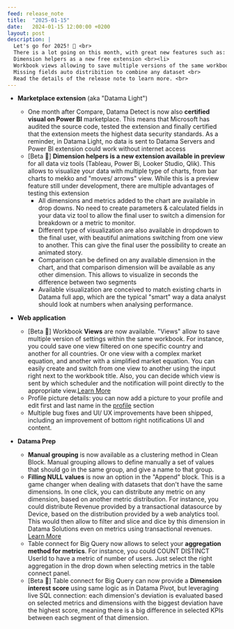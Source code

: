 ```yaml
---
feed: release_note
title:  "2025-01-15"
date:   2024-01-15 12:00:00 +0200
layout: post
description: |
  Let's go for 2025! 🍾 <br>
  There is a lot going on this month, with great new features such as: <br> <li>
  Dimension helpers as a new free extension <br><li>
  Workbook views allowing to save multiple versions of the same workbook  <br><li>
  Missing fields auto distribition to combine any dataset <br>
  Read the details of the release note to learn more. <br>
---
```


* **Marketplace extension** (aka "Datama Light")
  * One month after Compare, Datama Detect is now also **certified visual on Power BI** marketplace. This means that Microsoft has audited the source code, tested the extension and finally certified that the extension meets the highest data security standards. As a reminder, in Datama Light, no data is sent to Datama Servers and Power BI extension could work without internet access
  * [Beta 🧪] **Dimension helpers is a new extension available in preview** for all data viz tools (Tableau, Power Bi, Looker Studio, Qlik). This allows to visualize your data with multiple type of charts, from bar charts to mekko and "moves/ arrows" view. While this is a preview feature still under development, there are multiple advantages of testing this extension
    * All dimensions and metrics added to the chart are available in drop downs. No need to create parameters & calculated fields in your data viz tool to allow the final user to switch a dimension for breakdown or a metric to monitor. 
    * Different type of visualization are also available in dropdown to the final user, with beautiful animations switching from one view to another. This can give the final user the possibility to create an animated story.
    * Comparison can be defined on any available dimension in the chart, and that comparison dimension will be available as any other dimension. This allows to visualize in seconds the difference between two segments
    * Available visualization are conceived to match existing charts in Datama full app, which are the typical "smart" way a data analyst should look at numbers when analysing performance. 

* **Web application** 
  * [Beta 🧪] Workbook **Views** are now available. "Views" allow to save multiple version of settings within the same workbook. For instance, you could save one view filtered on one specific country and another for all countries. Or one view with a complex market equation, and another with a simplified market equation. You can easily create and switch from one view to another using the input right next to the workbook title. Also, you can decide which view is sent by which scheduler and the notification will point directly to the appropriate view.[Learn More]({{site.url}}/{{site.baseurl}}/core_app/new/interface/header/header.html#views) 
  * Profile picture details: you can now add a picture to your profile and edit first and last name in the [profile](https://app.datama.io/a/dashboard/profile) section
  * Multiple bug fixes and UI/ UX improvements have been shipped, including an improvement of bottom right notifications UI and content. 
  
* **Datama Prep**
  * **Manual grouping** is now available as a clustering method in Clean Block. Manual grouping allows to define manually a set of values that should go in the same group, and give a name to that group. 
  * **Filling NULL values** is now an option in the "Append" block. This is a game changer when dealing with datasets that don't have the same dimensions. In one click, you can distribute any metric on any dimension, based on another metric distribution. For instance, you could distribute Revenue provided by a transactional datasource by Device, based on the distribution provided by a web analytics tool. This would then allow to filter and slice and dice by this dimension in Datama Solutions even on metrics using transactional revenues. [Learn More]({{site.url}}/{{site.baseurl}}/core_app/new/prep/interface/refine_data.html#append) 
  * Table connect for Big Query now allows to select your **aggregation method for metrics**. For instance, you could COUNT DISTINCT UserId to have a metric of number of users. Just select the right aggregation in the drop down when selecting metrics in the table connect panel.
  * [Beta 🧪] Table connect for Big Query can now provide a **Dimension interest score** using same logic as in Datama Pivot, but leveraging live SQL connection: each dimension's deviation is evaluated based on selected metrics and dimensions with the biggest deviation have the highest score, meaning there is a big difference in selected KPIs between each segment of that dimension. 